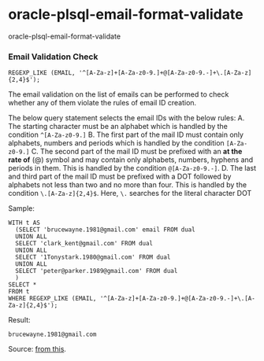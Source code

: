 # oracle-plsql-email-format-validate
oracle-plsql-email-format-validate

### Email Validation Check

```
REGEXP_LIKE (EMAIL, '^[A-Za-z]+[A-Za-z0-9.]+@[A-Za-z0-9.-]+\.[A-Za-z]{2,4}$');
```

The email validation on the list of emails can be performed to check whether any of them violate the rules of email ID creation.

The below query statement selects the email IDs with the below rules:
A. The starting character must be an alphabet which is handled by the condition ```^[A-Za-z0-9.]```
B. The first part of the mail ID must contain only alphabets, numbers and periods which is handled by the condition ```[A-Za-z0-9.]```
C. The second part of the mail ID must be prefixed with an <b>at the rate of</b> (@) symbol and may contain only alphabets, numbers, hyphens and periods in them. This is handled by the condition ```@[A-Za-z0-9.-]```.
D. The last and third part of the mail ID must be prefixed with a DOT followed by alphabets not less than two and no more than four. This is handled by the condition ```\.[A-Za-z]{2,4}$```. Here, ```\.``` searches for the literal character DOT

Sample:
```
WITH t AS
  (SELECT 'brucewayne.1981@gmail.com' email FROM dual
  UNION ALL
  SELECT 'clark_kent@gmail.com' FROM dual
  UNION ALL
  SELECT '1Tonystark.1980@gmail.com' FROM dual
  UNION ALL
  SELECT 'peter@parker.1989@gmail.com' FROM dual
  )
SELECT *
FROM t
WHERE REGEXP_LIKE (EMAIL, '^[A-Za-z]+[A-Za-z0-9.]+@[A-Za-z0-9.-]+\.[A-Za-z]{2,4}$');
```

Result:
```
brucewayne.1981@gmail.com
```

Source: [from this](http://www.dba-oracle.com/t_email_validation_regular_expressions.htm).
